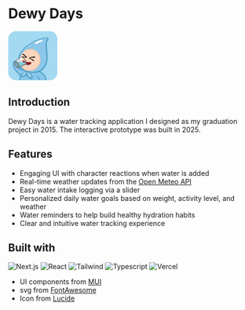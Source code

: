 # Dewy Days
<a href="https://dewy-days.vercel.app/" target="_blank">
<img src="public/appIcon.png" alt="App Screenshot" width="100" /><br>
</a> 

## Introduction
Dewy Days is a water tracking application I designed as my graduation project in 2015. The interactive prototype was built in 2025.

## Features
* Engaging UI with character reactions when water is added
* Real-time weather updates from the [Open Meteo API](https://open-meteo.com/)
* Easy water intake logging via a slider
* Personalized daily water goals based on weight, activity level, and weather
* Water reminders to help build healthy hydration habits
* Clear and intuitive water tracking experience

## Built with
![Next.js](https://img.shields.io/badge/Next.js-000000?style=for-the-badge&logo=next.js&logoColor=white)
![React](https://img.shields.io/badge/React-61DAFB?style=for-the-badge&logo=react&logoColor=black)
![Tailwind](https://img.shields.io/badge/TailwindCSS-38B2AC?style=for-the-badge&logo=tailwind-css&logoColor=white)
![Typescript](https://img.shields.io/badge/TypeScript-3178C6?style=for-the-badge&logo=typescript&logoColor=white)
![Vercel](https://img.shields.io/badge/Vercel-000000?style=for-the-badge&logo=vercel&logoColor=white)

* UI components from [MUI](https://mui.com/material-ui/getting-started/)
* svg from [FontAwesome](https://fontawesome.com/)
* Icon from [Lucide](https://lucide.dev/)